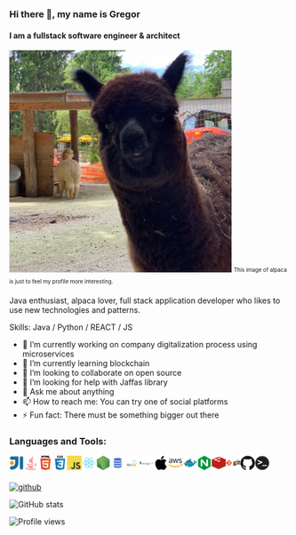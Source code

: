 ### Hi there 👋, my name is Gregor
#### I am a fullstack software engineer & architect

<img src="assets/60511157_10219010903413690_4616518878837604352_o.jpg" width="400">
<sub><sup>This image of alpaca is just to feel my profile more interesting.</sup></sub>
<br/>

Java enthusiast, alpaca lover, full stack application developer who likes to use new technologies and patterns.

Skills: Java / Python / REACT / JS

- 🔭 I’m currently working on company digitalization process using microservices 
- 🌱 I’m currently learning blockchain
- 👯 I’m looking to collaborate on open source 
- 🤔 I’m looking for help with Jaffas library 
- 💬 Ask me about anything 
- 📫 How to reach me: You can try one of social platforms 
- ⚡ Fun fact: There must be something bigger out there 

### Languages and Tools:

<img align="left" alt="Intellij idea" width="26px" src="https://raw.githubusercontent.com/devicons/devicon/master/icons/intellij/intellij-original.svg" />
<img align="left" alt="Java" width="26px" src="https://raw.githubusercontent.com/devicons/devicon/master/icons/java/java-plain.svg" />
<img align="left" alt="HTML5" width="26px" src="https://raw.githubusercontent.com/github/explore/80688e429a7d4ef2fca1e82350fe8e3517d3494d/topics/html/html.png" />
<img align="left" alt="CSS3" width="26px" src="https://raw.githubusercontent.com/github/explore/80688e429a7d4ef2fca1e82350fe8e3517d3494d/topics/css/css.png" />
<img align="left" alt="JavaScript" width="26px" src="https://raw.githubusercontent.com/github/explore/80688e429a7d4ef2fca1e82350fe8e3517d3494d/topics/javascript/javascript.png" />
<img align="left" alt="React" width="26px" src="https://raw.githubusercontent.com/github/explore/80688e429a7d4ef2fca1e82350fe8e3517d3494d/topics/react/react.png" />
<img align="left" alt="Node.js" width="26px" src="https://raw.githubusercontent.com/github/explore/80688e429a7d4ef2fca1e82350fe8e3517d3494d/topics/nodejs/nodejs.png" />
<img align="left" alt="SQL" width="26px" src="https://raw.githubusercontent.com/github/explore/80688e429a7d4ef2fca1e82350fe8e3517d3494d/topics/sql/sql.png" />
<img align="left" alt="MySQL" width="26px" src="https://raw.githubusercontent.com/github/explore/80688e429a7d4ef2fca1e82350fe8e3517d3494d/topics/mysql/mysql.png" />
<img align="left" alt="MongoDB" width="26px" src="https://raw.githubusercontent.com/github/explore/80688e429a7d4ef2fca1e82350fe8e3517d3494d/topics/mongodb/mongodb.png" />
<img align="left" alt="MongoDB" width="26px" src="https://raw.githubusercontent.com/devicons/devicon/master/icons/apple/apple-original.svg" />
<img align="left" alt="AWS" width="26px" src="https://raw.githubusercontent.com/devicons/devicon/master/icons/amazonwebservices/amazonwebservices-original.svg" />
<img align="left" alt="Docker" width="26px" src="https://raw.githubusercontent.com/devicons/devicon/master/icons/docker/docker-original.svg" />
<img align="left" alt="Nginx" width="26px" src="https://raw.githubusercontent.com/devicons/devicon/master/icons/nginx/nginx-original.svg" />
<img align="left" alt="Redis" width="26px" src="https://raw.githubusercontent.com/devicons/devicon/master/icons/redis/redis-original.svg" />
<img align="left" alt="Git" width="26px" src="https://raw.githubusercontent.com/github/explore/80688e429a7d4ef2fca1e82350fe8e3517d3494d/topics/git/git.png" />
<img align="left" alt="GitHub" width="26px" src="https://raw.githubusercontent.com/github/explore/78df643247d429f6cc873026c0622819ad797942/topics/github/github.png" />
<img align="left" alt="Terminal" width="26px" src="https://raw.githubusercontent.com/github/explore/80688e429a7d4ef2fca1e82350fe8e3517d3494d/topics/terminal/terminal.png" />

<br />
<br />

[<img src='https://cdn.jsdelivr.net/npm/simple-icons@3.0.1/icons/github.svg' alt='github' height='40'>](https://github.com/gpor0)  

![GitHub stats](https://github-readme-stats.vercel.app/api?username=gpor0&show_icons=true)  

![Profile views](https://gpvc.arturio.dev/gpor0)  
